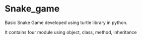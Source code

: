 # Snake_game

Basic Snake Game developed using turtle library in python.


It contains four module using object, class, method, inheritance
